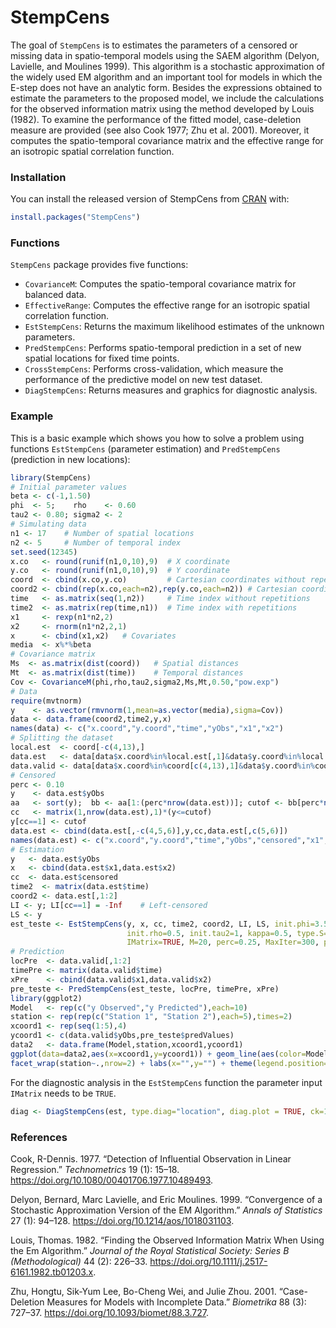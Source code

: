 
<!-- README.md is generated from README.Rmd. Please edit that file -->

# StempCens

The goal of `StempCens` is to estimates the parameters of a censored or
missing data in spatio-temporal models using the SAEM algorithm (Delyon,
Lavielle, and Moulines 1999). This algorithm is a stochastic
approximation of the widely used EM algorithm and an important tool for
models in which the E-step does not have an analytic form. Besides the
expressions obtained to estimate the parameters to the proposed model,
we include the calculations for the observed information matrix using
the method developed by Louis (1982). To examine the performance of the
fitted model, case-deletion measure are provided (see also Cook 1977;
Zhu et al. 2001). Moreover, it computes the spatio-temporal covariance
matrix and the effective range for an isotropic spatial correlation
function.

### Installation

You can install the released version of StempCens from
[CRAN](https://CRAN.R-project.org) with:

``` r
install.packages("StempCens")
```

### Functions

`StempCens` package provides five functions:

  - `CovarianceM`: Computes the spatio-temporal covariance matrix for
    balanced data.
  - `EffectiveRange`: Computes the effective range for an isotropic
    spatial correlation function.
  - `EstStempCens`: Returns the maximum likelihood estimates of the
    unknown parameters.
  - `PredStempCens`: Performs spatio-temporal prediction in a set of new
    spatial locations for fixed time points.
  - `CrossStempCens`: Performs cross-validation, which measure the
    performance of the predictive model on new test dataset.
  - `DiagStempCens`: Returns measures and graphics for diagnostic
    analysis.

### Example

This is a basic example which shows you how to solve a problem using
functions `EstStempCens` (parameter estimation) and `PredStempCens`
(prediction in new locations):

``` r
library(StempCens)
# Initial parameter values
beta <- c(-1,1.50)
phi  <- 5;    rho    <- 0.60
tau2 <- 0.80; sigma2 <- 2
# Simulating data
n1 <- 17    # Number of spatial locations
n2 <- 5     # Number of temporal index
set.seed(12345)
x.co   <- round(runif(n1,0,10),9)  # X coordinate
y.co   <- round(runif(n1,0,10),9)  # Y coordinate
coord  <- cbind(x.co,y.co)         # Cartesian coordinates without repetitions
coord2 <- cbind(rep(x.co,each=n2),rep(y.co,each=n2)) # Cartesian coordinates with repetitions
time   <- as.matrix(seq(1,n2))     # Time index without repetitions
time2  <- as.matrix(rep(time,n1))  # Time index with repetitions
x1     <- rexp(n1*n2,2)
x2     <- rnorm(n1*n2,2,1)
x      <- cbind(x1,x2)   # Covariates
media  <- x%*%beta
# Covariance matrix
Ms  <- as.matrix(dist(coord))   # Spatial distances
Mt  <- as.matrix(dist(time))    # Temporal distances
Cov <- CovarianceM(phi,rho,tau2,sigma2,Ms,Mt,0.50,"pow.exp")
# Data
require(mvtnorm)
y    <- as.vector(rmvnorm(1,mean=as.vector(media),sigma=Cov))
data <- data.frame(coord2,time2,y,x)
names(data) <- c("x.coord","y.coord","time","yObs","x1","x2")
# Splitting the dataset
local.est  <- coord[-c(4,13),]
data.est   <- data[data$x.coord%in%local.est[,1]&data$y.coord%in%local.est[,2],]
data.valid <- data[data$x.coord%in%coord[c(4,13),1]&data$y.coord%in%coord[c(4,13),2],]
# Censored
perc <- 0.10
y    <- data.est$yObs
aa   <- sort(y);  bb <- aa[1:(perc*nrow(data.est))]; cutof <- bb[perc*nrow(data.est)]
cc   <- matrix(1,nrow(data.est),1)*(y<=cutof)
y[cc==1] <- cutof
data.est <- cbind(data.est[,-c(4,5,6)],y,cc,data.est[,c(5,6)])
names(data.est) <- c("x.coord","y.coord","time","yObs","censored","x1","x2")
# Estimation
y   <- data.est$yObs
x   <- cbind(data.est$x1,data.est$x2)
cc  <- data.est$censored
time2  <- matrix(data.est$time)
coord2 <- data.est[,1:2]
LI <- y; LI[cc==1] = -Inf    # Left-censored
LS <- y
est_teste <- EstStempCens(y, x, cc, time2, coord2, LI, LS, init.phi=3.5, 
                          init.rho=0.5, init.tau2=1, kappa=0.5, type.S="pow.exp",
                          IMatrix=TRUE, M=20, perc=0.25, MaxIter=300, pc=0.20)
# Prediction
locPre  <- data.valid[,1:2]
timePre <- matrix(data.valid$time)
xPre    <- cbind(data.valid$x1,data.valid$x2)
pre_teste <- PredStempCens(est_teste, locPre, timePre, xPre)
library(ggplot2)
Model   <- rep(c("y Observed","y Predicted"),each=10)
station <- rep(rep(c("Station 1", "Station 2"),each=5),times=2)
xcoord1 <- rep(seq(1:5),4)
ycoord1 <- c(data.valid$yObs,pre_teste$predValues)
data2   <- data.frame(Model,station,xcoord1,ycoord1)
ggplot(data=data2,aes(x=xcoord1,y=ycoord1)) + geom_line(aes(color=Model)) +
facet_wrap(station~.,nrow=2) + labs(x="",y="") + theme(legend.position="bottom")
```

For the diagnostic analysis in the `EstStempCens` function the parameter
input `IMatrix` needs to be `TRUE`.

``` r
diag <- DiagStempCens(est, type.diag="location", diag.plot = TRUE, ck=1)
```

### References

<div id="refs" class="references">

<div id="ref-cook1977detection">

Cook, R-Dennis. 1977. “Detection of Influential Observation in Linear
Regression.” *Technometrics* 19 (1): 15–18.
<https://doi.org/10.1080/00401706.1977.10489493>.

</div>

<div id="ref-delyon1999convergence">

Delyon, Bernard, Marc Lavielle, and Eric Moulines. 1999. “Convergence of
a Stochastic Approximation Version of the EM Algorithm.” *Annals of
Statistics* 27 (1): 94–128. <https://doi.org/10.1214/aos/1018031103>.

</div>

<div id="ref-louis1982finding">

Louis, Thomas. 1982. “Finding the Observed Information Matrix When Using
the Em Algorithm.” *Journal of the Royal Statistical Society: Series B
(Methodological)* 44 (2): 226–33.
<https://doi.org/10.1111/j.2517-6161.1982.tb01203.x>.

</div>

<div id="ref-zhu2001case">

Zhu, Hongtu, Sik-Yum Lee, Bo-Cheng Wei, and Julie Zhou. 2001.
“Case-Deletion Measures for Models with Incomplete Data.” *Biometrika*
88 (3): 727–37. <https://doi.org/10.1093/biomet/88.3.727>.

</div>

</div>
